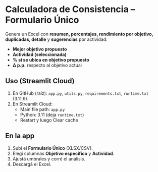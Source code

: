 
# Calculadora de Consistencia – Formulario Único

Genera un Excel con **resumen, porcentajes, rendimiento por objetivo, duplicadas, detalle** y **sugerencias** por actividad:
- **Mejor objetivo propuesto**
- **Actividad (seleccionada)**
- **% si se ubica en objetivo propuesto**
- **Δ p.p.** respecto al objetivo actual

## Uso (Streamlit Cloud)
1. En GitHub (raíz): `app.py`, `utils.py`, `requirements.txt`, `runtime.txt` (3.11.9).
2. En Streamlit Cloud:
   - Main file path: `app.py`
   - Python: 3.11 (deja `runtime.txt`)
   - Restart y luego Clear cache

## En la app
1. Subí el **Formulario Único** (XLSX/CSV).
2. Elegí columnas **Objetivo específico** y **Actividad**.
3. Ajustá umbrales y corré el análisis.
4. Descargá el Excel.
